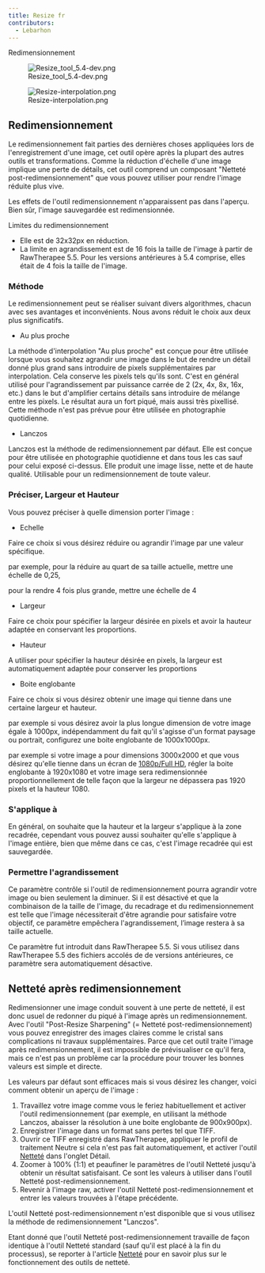```yaml
---
title: Resize fr
contributors:
  - Lebarhon
---
```


<div class="pagetitle">

Redimensionnement

</div>

<figure>
<img src="/images/Resize_tool_5.4-dev.png" title="Resize_tool_5.4-dev.png" />
<figcaption>Resize_tool_5.4-dev.png</figcaption>
</figure>

<figure>
<img src="/images/Resize-interpolation.png" title="Resize-interpolation.png" />
<figcaption>Resize-interpolation.png</figcaption>
</figure>

## Redimensionnement

Le redimensionnement fait parties des dernières choses appliquées lors
de l'enregistrement d'une image, cet outil opère après la plupart des
autres outils et transformations. Comme la réduction d'échelle d'une
image implique une perte de détails, cet outil comprend un composant
"Netteté post-redimensionnement" que vous pouvez utiliser pour rendre
l'image réduite plus vive.

Les effets de l'outil redimensionnement n'apparaissent pas dans
l'aperçu. Bien sûr, l'image sauvegardée est redimensionnée.

Limites du redimensionnement

- Elle est de 32x32px en réduction.
- La limite en agrandissement est de 16 fois la taille de l'image à
  partir de RawTherapee 5.5. Pour les versions antérieures à 5.4
  comprise, elles était de 4 fois la taille de l'image.

### Méthode

Le redimensionnement peut se réaliser suivant divers algorithmes, chacun
avec ses avantages et inconvénients. Nous avons réduit le choix aux deux
plus significatifs.

- Au plus proche

  
La méthode d'interpolation "Au plus proche" est conçue pour être
utilisée lorsque vous souhaitez agrandir une image dans le but de rendre
un détail donné plus grand sans introduire de pixels supplémentaires par
interpolation. Cela conserve les pixels tels qu'ils sont. C'est en
général utilisé pour l'agrandissement par puissance carrée de 2 (2x, 4x,
8x, 16x, etc.) dans le but d'amplifier certains détails sans introduire
de mélange entre les pixels. Le résultat aura un fort piqué, mais aussi
très pixellisé. Cette méthode n'est pas prévue pour être utilisée en
photographie quotidienne.

- Lanczos

  
Lanczos est la méthode de redimensionnement par défaut. Elle est conçue
pour être utilisée en photographie quotidienne et dans tous les cas sauf
pour celui exposé ci-dessus. Elle produit une image lisse, nette et de
haute qualité. Utilisable pour un redimensionnement de toute valeur.

### Préciser, Largeur et Hauteur

Vous pouvez préciser à quelle dimension porter l'image :

- Echelle

  
Faire ce choix si vous désirez réduire ou agrandir l'image par une
valeur spécifique.

par exemple, pour la réduire au quart de sa taille actuelle, mettre une
échelle de 0,25,

pour la rendre 4 fois plus grande, mettre une échelle de 4

- Largeur

  
Faire ce choix pour spécifier la largeur désirée en pixels et avoir la
hauteur adaptée en conservant les proportions.

- Hauteur

  
A utiliser pour spécifier la hauteur désirée en pixels, la largeur est
automatiquement adaptée pour conserver les proportions

- Boite englobante

  
Faire ce choix si vous désirez obtenir une image qui tienne dans une
certaine largeur et hauteur.

par exemple si vous désirez avoir la plus longue dimension de votre
image égale à 1000px, indépendamment du fait qu'il s'agisse d'un format
paysage ou portrait, configurez une boite englobante de 1000x1000px.

par exemple si votre image a pour dimensions 3000x2000 et que vous
désirez qu'elle tienne dans un écran de [1080p/Full
HD](https://fr.wikipedia.org/wiki/1080p), régler la boite englobante à
1920x1080 et votre image sera redimensionnée proportionnellement de
telle façon que la largeur ne dépassera pas 1920 pixels et la hauteur
1080.

### S'applique à

En général, on souhaite que la hauteur et la largeur s'applique à la
zone recadrée, cependant vous pouvez aussi souhaiter qu'elle s'applique
à l'image entière, bien que même dans ce cas, c'est l'image recadrée qui
est sauvegardée.

### Permettre l'agrandissement

Ce paramètre contrôle si l'outil de redimensionnement pourra agrandir
votre image ou bien seulement la diminuer. Si il est désactivé et que la
combinaison de la taille de l'image, du recadrage et du
redimensionnement est telle que l'image nécessiterait d'être agrandie
pour satisfaire votre objectif, ce paramètre empêchera l'agrandissement,
l’image restera à sa taille actuelle.

Ce paramètre fut introduit dans RawTherapee 5.5. Si vous utilisez dans
RawTherapee 5.5 des fichiers accolés de de versions antérieures, ce
paramètre sera automatiquement désactive.

## Netteté après redimensionnement

Redimensionner une image conduit souvent à une perte de netteté, il est
donc usuel de redonner du piqué à l'image après un redimensionnement.
Avec l'outil "Post-Resize Sharpening" (= Netteté post-redimensionnement)
vous pouvez enregistrer des images claires comme le cristal sans
complications ni travaux supplémentaires. Parce que cet outil traite
l'image après redimensionnement, il est impossible de prévisualiser ce
qu'il fera, mais ce n'est pas un problème car la procédure pour trouver
les bonnes valeurs est simple et directe.

Les valeurs par défaut sont efficaces mais si vous désirez les changer,
voici comment obtenir un aperçu de l'image :

1.  Travaillez votre image comme vous le feriez habituellement et
    activer l'outil redimensionnement (par exemple, en utilisant la
    méthode Lanczos, abaisser la résolution à une boite englobante de
    900x900px).
2.  Enregistrer l'image dans un format sans pertes tel que TIFF.
3.  Ouvrir ce TIFF enregistré dans RawTherapee, appliquer le profil de
    traitement Neutre si cela n'est pas fait automatiquement, et activer
    l'outil [Netteté](Sharpening/fr.md) dans l'onglet Détail.
4.  Zoomer à 100% (1:1) et peaufiner le paramètres de l'outil Netteté
    jusqu'à obtenir un résultat satisfaisant. Ce sont les valeurs à
    utiliser dans l'outil Netteté post-redimensionnement.
5.  Revenir à l'image raw, activer l'outil Netteté
    post-redimensionnement et entrer les valeurs trouvées à l'étape
    précédente.

L'outil Netteté post-redimensionnement n'est disponible que si vous
utilisez la méthode de redimensionnement "Lanczos".

Etant donné que l'outil Netteté post-redimensionnement travaille de
façon identique à l'outil Netteté standard (sauf qu'il est placé à la
fin du processus), se reporter à l'article
[Netteté](Sharpening/fr.md) pour en savoir plus sur le
fonctionnement des outils de netteté.
